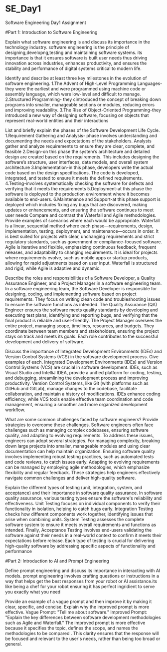 # SE_Day1
Software Engineering Day1 Assignment

#Part 1: Introduction to Software Engineering

Explain what software engineering is and discuss its importance in the technology industry.
software engineering is the principle of designing,developng,testing and maintaining software systems.
its importance is that it ensures software is built user needs thus driving innovation across industries, enhances productivity, and ensures the stability and performance of digital systems critical to modern life.

Identify and describe at least three key milestones in the evolution of software engineering.
1.The Advent of High-Level Programming Languages-they were the earliest and  were programmed using machine code or assembly language, which were low-level and difficult to manage.
2.Structured Programming- they cintroduced the concept of breaking down programs into smaller, manageable sections or modules, reducing errors and improving readability.
3.The Rise of Object-Oriented Programming-they introduced a new way of designing software, focusing on objects that represent real-world entities and their interactions

List and briefly explain the phases of the Software Development Life Cycle.
1.Requirement Gathering and Analysis- phase involves understanding and documenting the needs and expectations of the stakeholders. Analysts gather and analyze requirements to ensure they are clear, complete, and feasible
2.Design-on this phase the system’s architecture and detailed design are created based on the requirements. This includes designing the software’s structure, user interfaces, data models, and overall system architecture
3.Implementation-in this phase, developers write the actual code based on the design specifications. The code is developed, integrated, and tested to ensure it meets the defined requirements.
4.Testing-involves systematically checking the software for defects and verifying that it meets the requirements
5.Deployment-at this phase the software is deployed to the production environment where it becomes available to end-users.
6.Maintenance and Support-at this phase support is deployed which includes fixing any bugs that are discovered, making updates or enhancements, and ensuring the software continues to meet user needs
Compare and contrast the Waterfall and Agile methodologies. Provide examples of scenarios where each would be appropriate.
Waterfall is a linear, sequential method where each phase—requirements, design, implementation, testing, deployment, and maintenance—occurs in order. It is best suited for projects with clear, unchanging requirements and strict regulatory standards, such as government or compliance-focused software.
Agile is iterative and flexible, emphasizing continuous feedback, frequent releases, and adaptability to changing requirements. It is ideal for projects where requirements evolve, such as mobile apps or startup products, allowing for rapid adjustments based on user input. Waterfall is structured and rigid, while Agile is adaptive and dynamic.


Describe the roles and responsibilities of a Software Developer, a Quality Assurance Engineer, and a Project Manager in a software engineering team.
In a software engineering team, the Software Developer is responsible for designing, coding, and implementing software based on project requirements. They focus on writing clean code and troubleshooting issues to ensure the software functions as intended. The Quality Assurance (QA) Engineer ensures the software meets quality standards by developing and executing test plans, identifying and reporting bugs, and verifying that the final product is reliable and user-friendly. The Project Manager oversees the entire project, managing scope, timelines, resources, and budgets. They coordinate between team members and stakeholders, ensuring the project stays on track and meets its goals. Each role contributes to the successful development and delivery of software.


Discuss the importance of Integrated Development Environments (IDEs) and Version Control Systems (VCS) in the software development process. Give examples of each.
Integrated Development Environments (IDEs) and Version Control Systems (VCS) are crucial in software development. IDEs, such as Visual Studio and IntelliJ IDEA, provide a unified platform for coding, testing, and debugging, streamlining the development process and improving productivity. Version Control Systems, like Git (with platforms such as GitHub and GitLab), manage changes to the codebase, facilitate collaboration, and maintain a history of modifications. IDEs enhance coding efficiency, while VCS tools enable effective team coordination and code management, ensuring a smoother and more organized development workflow.


What are some common challenges faced by software engineers? Provide strategies to overcome these challenges.
Software engineers often face challenges such as managing complex codebases, ensuring software quality, and adapting to evolving requirements. To address these issues, engineers can adopt several strategies. For managing complexity, breaking down large projects into smaller, manageable modules and using clear documentation can help maintain organization. Ensuring software quality involves implementing robust testing practices, such as automated tests and code reviews, to catch issues early. Adapting to evolving requirements can be managed by employing agile methodologies, which emphasize flexibility and regular feedback. These strategies help engineers effectively navigate common challenges and deliver high-quality software.


Explain the different types of testing (unit, integration, system, and acceptance) and their importance in software quality assurance.
In software quality assurance, various testing types ensure the software's reliability and effectiveness. Unit Testing focuses on individual components to verify their functionality in isolation, helping to catch bugs early. Integration Testing checks how different components work together, identifying issues that arise when combining units. System Testing assesses the complete software system to ensure it meets overall requirements and functions as intended. Finally, Acceptance Testing involves end-users validating the software against their needs in a real-world context to confirm it meets their expectations before release. Each type of testing is crucial for delivering high-quality software by addressing specific aspects of functionality and performance


#Part 2: Introduction to AI and Prompt Engineering


Define prompt engineering and discuss its importance in interacting with AI models.
prompt engineering involves crafting questions or instructions in a way that helps get the best responses from your robot or AI assistance.its like being a chef for your robot ensuring it has perfect ingridient to serve you exactly what you need

Provide an example of a vague prompt and then improve it by making it clear, specific, and concise. Explain why the improved prompt is more effective.
Vague Prompt: "Tell me about software."
Improved Prompt: "Explain the key differences between software development methodologies such as Agile and Waterfall."
The improved prompt is more effective because it specifies the topic, defines the scope, and names the methodologies to be compared . This clarity ensures that the response will be focused and relevant to the user's needs, rather than being too broad or general.

